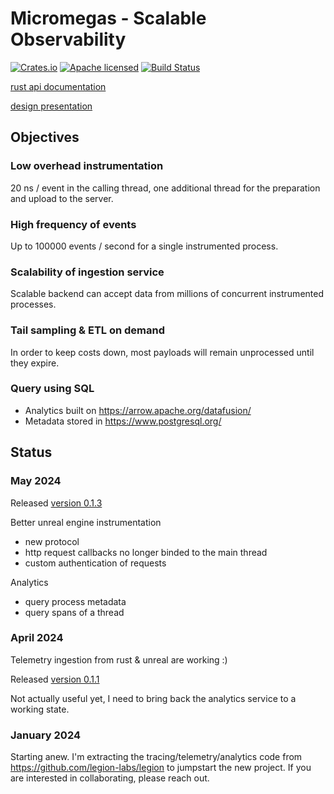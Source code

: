 
# Micromegas - Scalable Observability

[![Crates.io][crates-badge]][crates-url]
[![Apache licensed][license-badge]][license-url]
[![Build Status][actions-badge]][actions-url]

[rust api documentation](https://docs.rs/micromegas/latest/micromegas/) 

[design presentation](https://madesroches.github.io/micromegas/doc/design.html) 


[crates-badge]: https://img.shields.io/crates/v/micromegas.svg
[crates-url]: https://crates.io/crates/micromegas
[license-badge]: https://img.shields.io/badge/license-Apache%20v2-blue.svg
[license-url]: https://github.com/madesroches/micromegas/blob/main/LICENSE
[actions-badge]: https://github.com/madesroches/micromegas/actions/workflows/rust.yml/badge.svg
[actions-url]: https://github.com/madesroches/micromegas/actions?query=branch%3Amain


## Objectives

### Low overhead instrumentation

20 ns / event in the calling thread, one additional thread for the preparation and upload to the server.

### High frequency of events

Up to 100000 events / second for a single instrumented process.

### Scalability of ingestion service

Scalable backend can accept data from millions of concurrent instrumented processes.

### Tail sampling & ETL on demand

In order to keep costs down, most payloads will remain unprocessed until they expire.

### Query using SQL

 * Analytics built on https://arrow.apache.org/datafusion/
 * Metadata stored in https://www.postgresql.org/

## Status

### May 2024
Released [version 0.1.3](https://crates.io/crates/micromegas)

Better unreal engine instrumentation
  * new protocol
  * http request callbacks no longer binded to the main thread
  * custom authentication of requests

Analytics
  * query process metadata
  * query spans of a thread

### April 2024
Telemetry ingestion from rust & unreal are working :) 

Released [version 0.1.1](https://crates.io/crates/micromegas)

Not actually useful yet, I need to bring back the analytics service to a working state.

### January 2024
Starting anew. I'm extracting the tracing/telemetry/analytics code from https://github.com/legion-labs/legion to jumpstart the new project. If you are interested in collaborating, please reach out.
